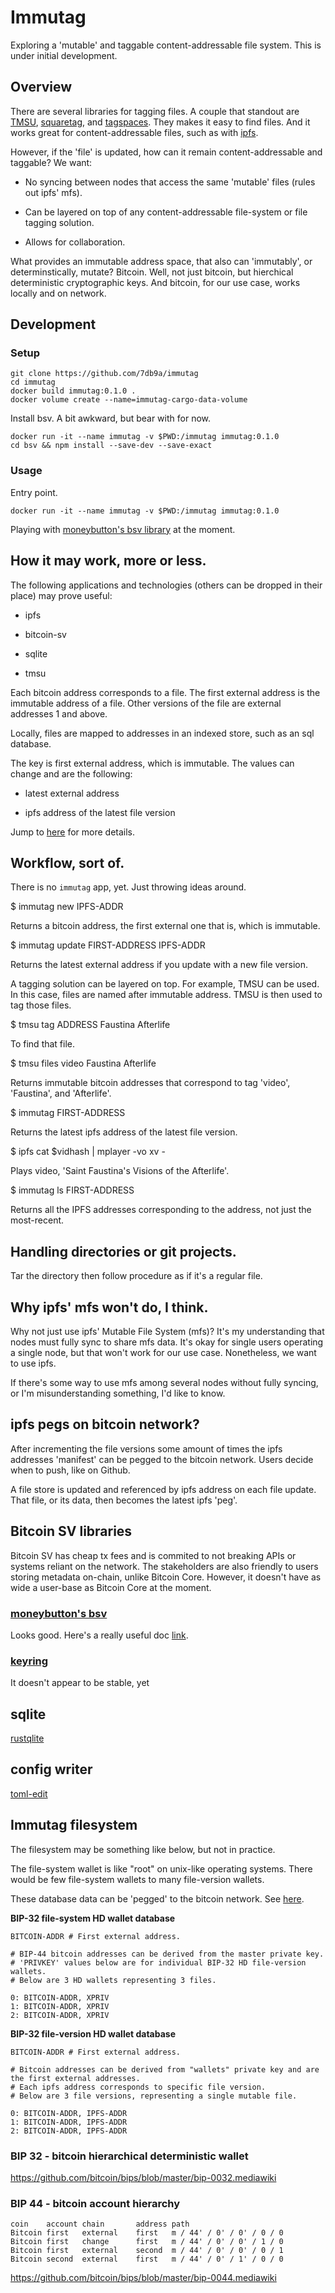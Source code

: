 # Immutag

Exploring a 'mutable' and taggable content-addressable file system. This is under initial development.

## Overview

There are several libraries for tagging files. A couple that standout are [TMSU](https://github.com/oniony/TMSU), [squaretag](https://github.com/mdom/squaretag), and [tagspaces](https://github.com/tagspaces/tagspaces). They makes it easy to find files. And it works great for content-addressable files, such as with [ipfs](https://github.com/ipfs).

However, if the 'file' is updated, how can it remain content-addressable and taggable? We want:

* No syncing between nodes that access the same 'mutable' files (rules out ipfs' mfs).

* Can be layered on top of any content-addressable file-system or file tagging solution.

* Allows for collaboration.

What provides an immutable address space, that also can 'immutably', or determinstically, mutate? Bitcoin. Well, not just bitcoin, but hierchical deterministic cryptographic keys. And bitcoin, for our use case, works locally and on network.

## Development

### Setup

```
git clone https://github.com/7db9a/immutag
cd immutag
docker build immutag:0.1.0 .
docker volume create --name=immutag-cargo-data-volume
```

Install bsv. A bit awkward, but bear with for now.
```
docker run -it --name immutag -v $PWD:/immutag immutag:0.1.0
cd bsv && npm install --save-dev --save-exact
```

### Usage

Entry point.

`docker run -it --name immutag -v $PWD:/immutag immutag:0.1.0`

Playing with [moneybutton's bsv library](#moneybuttons-bsv) at the moment.

## How it may work, more or less.

The following applications and technologies (others can be dropped in their place) may prove useful:

* ipfs

* bitcoin-sv

* sqlite

* tmsu

Each bitcoin address corresponds to a file. The first external address is the immutable address of a file. Other versions of the file are external addresses 1 and above.

Locally, files are mapped to addresses in an indexed store, such as an sql database.

The key is first external address, which is immutable. The values can change and are the following:

* latest external address

* ipfs address of the latest file version

Jump to [here](#hd-wallet---bip-44) for more details.

## Workflow, sort of.

There is no `immutag` app, yet. Just throwing ideas around.

$ immutag new IPFS-ADDR

Returns a bitcoin address, the first external one that is, which is immutable.

$ immutag update FIRST-ADDRESS IPFS-ADDR

Returns the latest external address if you update with a new file version.

A tagging solution can be layered on top. For example, TMSU can be used. In this case, files are named after immutable address. TMSU is then used to tag those files.

$ tmsu tag ADDRESS Faustina Afterlife

To find that file.

$ tmsu files video Faustina Afterlife

Returns immutable bitcoin addresses that correspond to tag 'video', 'Faustina', and 'Afterlife'.

$ immutag FIRST-ADDRESS

Returns the latest ipfs address of the latest file version.

$ ipfs cat $vidhash | mplayer -vo xv -

Plays video, 'Saint Faustina's Visions of the Afterlife'.

$ immutag ls FIRST-ADDRESS

Returns all the IPFS addresses corresponding to the address, not just the most-recent.

## Handling directories or git projects.

Tar the directory then follow procedure as if it's a regular file.

## Why ipfs' mfs won't do, I think.

Why not just use ipfs' Mutable File System (mfs)? It's my understanding that nodes must fully sync to share mfs data. It's okay for single users operating a single node, but that won't work for our use case. Nonetheless, we want to use ipfs.

If there's some way to use mfs among several nodes without fully syncing, or I'm misunderstanding something, I'd like to know.

## ipfs pegs on bitcoin network?

After incrementing the file versions some amount of times the ipfs addresses 'manifest' can be pegged to the bitcoin network. Users decide when to push, like on Github.

A file store is updated and referenced by ipfs address on each file update. That file, or its data, then becomes the latest ipfs 'peg'.

## Bitcoin SV libraries

Bitcoin SV has cheap tx fees and is commited to not breaking APIs or systems reliant on the network. The stakeholders are also friendly to users storing metadata on-chain, unlike Bitcoin Core. However, it doesn't have as wide a user-base as Bitcoin Core at the moment.

### [moneybutton's bsv](https://github.com/moneybutton/bsv)

Looks good. Here's a really useful doc [link](https://docs.moneybutton.com/docs/bsv-hd-private-key.html).

### [keyring](https://github.com/BitbossIO/keyring)

It doesn't appear to be stable, yet

## sqlite

[rustqlite](https://crates.io/crates/rusqlite)

## config writer

[toml-edit](https://crates.io/crates/toml_edit)

## Immutag filesystem

The filesystem may be something like below, but not in practice.

The file-system wallet is like "root" on unix-like operating systems. There would be few file-system wallets to many file-version wallets.

These database data can be 'pegged' to the bitcoin network. See [here](#ipfs-pegs-on-bitcoin-network).

**BIP-32 file-system HD wallet database**
```
BITCOIN-ADDR # First external address.

# BIP-44 bitcoin addresses can be derived from the master private key.
# 'PRIVKEY' values below are for individual BIP-32 HD file-version wallets.
# Below are 3 HD wallets representing 3 files.

0: BITCOIN-ADDR, XPRIV
1: BITCOIN-ADDR, XPRIV
2: BITCOIN-ADDR, XPRIV
```

**BIP-32 file-version HD wallet database**
```
BITCOIN-ADDR # First external address.

# Bitcoin addresses can be derived from "wallets" private key and are the first external addresses.
# Each ipfs address corresponds to specific file version.
# Below are 3 file versions, representing a single mutable file.

0: BITCOIN-ADDR, IPFS-ADDR
1: BITCOIN-ADDR, IPFS-ADDR
2: BITCOIN-ADDR, IPFS-ADDR
```

### BIP 32 - bitcoin hierarchical deterministic wallet

https://github.com/bitcoin/bips/blob/master/bip-0032.mediawiki

### BIP 44 - bitcoin account hierarchy

```
coin    account chain       address path
Bitcoin first   external    first   m / 44' / 0' / 0' / 0 / 0
Bitcoin first   change      first   m / 44' / 0' / 0' / 1 / 0
Bitcoin first   external    second  m / 44' / 0' / 0' / 0 / 1
Bitcoin second  external    first   m / 44' / 0' / 1' / 0 / 0
```
https://github.com/bitcoin/bips/blob/master/bip-0044.mediawiki
